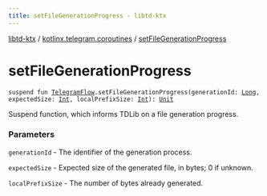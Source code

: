 ```yaml
---
title: setFileGenerationProgress - libtd-ktx
---
```


[libtd-ktx](../index.html) / [kotlinx.telegram.coroutines](index.html) / [setFileGenerationProgress](./set-file-generation-progress.html)

# setFileGenerationProgress

`suspend fun `[`TelegramFlow`](../kotlinx.telegram.core/-telegram-flow/index.html)`.setFileGenerationProgress(generationId: `[`Long`](https://kotlinlang.org/api/latest/jvm/stdlib/kotlin/-long/index.html)`, expectedSize: `[`Int`](https://kotlinlang.org/api/latest/jvm/stdlib/kotlin/-int/index.html)`, localPrefixSize: `[`Int`](https://kotlinlang.org/api/latest/jvm/stdlib/kotlin/-int/index.html)`): `[`Unit`](https://kotlinlang.org/api/latest/jvm/stdlib/kotlin/-unit/index.html)

Suspend function, which informs TDLib on a file generation progress.

### Parameters

`generationId` - The identifier of the generation process.

`expectedSize` - Expected size of the generated file, in bytes; 0 if unknown.

`localPrefixSize` - The number of bytes already generated.